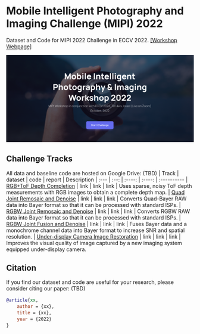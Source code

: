 # Mobile Intelligent Photography and Imaging Challenge (MIPI) 2022 
Dataset and Code for MIPI 2022 Challenge in ECCV 2022. [[Workshop Webpage]](https://mipi-challenge.org/)

<p align="center">
  <img src="assets/mipi-webpage.png" width="800">
</p>

## Challenge Tracks
All data and baseline code are hosted on Google Drive:
(TBD)
| Track | dataset | code | report | Description
| :--- | :--: | :----: | :----: | :----------
| [RGB+ToF Depth Completion](https://codalab.lisn.upsaclay.fr/competitions/4956) | link | link | link | Uses sparse, noisy ToF depth measurements with RGB images to obtain a complete depth map.
| [Quad Joint Remosaic and Denoise](https://codalab.lisn.upsaclay.fr/competitions/4955) | link | link | link | Converts Quad-Bayer RAW data into Bayer format so that it can be processed with standard ISPs.
| [RGBW Joint Remosaic and Denoise](https://codalab.lisn.upsaclay.fr/competitions/4954) | link | link | link | Converts RGBW RAW data into Bayer format so that it can be processed with standard ISPs.
| [RGBW Joint Fusion and Denoise](https://codalab.lisn.upsaclay.fr/competitions/4953) | link | link | link | Fuses Bayer data and a monochrome channel data into Bayer format to increase SNR and spatial resolution.
| [Under-display Camera Image Restoration](https://codalab.lisn.upsaclay.fr/competitions/4874) | link | link | link | Improves the visual quality of image captured by a new imaging system equipped under-display camera.


## Citation
If you find our dataset and code are useful for your research, please consider citing our paper:
(TBD)

```bibtex
@article{xx,
    author = {xx},
    title = {xx},
    year = {2022}
}
```